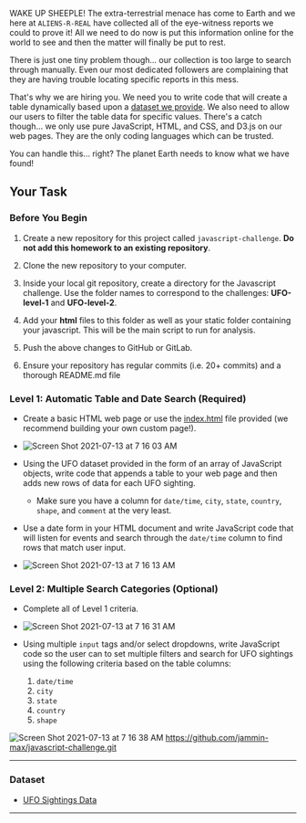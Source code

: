 WAKE UP SHEEPLE! The extra-terrestrial menace has come to Earth and we here at `ALIENS-R-REAL` have collected all of the eye-witness reports we could to prove it! All we need to do now is put this information online for the world to see and then the matter will finally be put to rest.

There is just one tiny problem though... our collection is too large to search through manually. Even our most dedicated followers are complaining that they are having trouble locating specific reports in this mess.

That's why we are hiring you. We need you to write code that will create a table dynamically based upon a [dataset we provide](StarterCode/static/js/data.js). We also need to allow our users to filter the table data for specific values. There's a catch though... we only use pure JavaScript, HTML, and CSS, and D3.js on our web pages. They are the only coding languages which can be trusted.

You can handle this... right? The planet Earth needs to know what we have found!

## Your Task

### Before You Begin

1. Create a new repository for this project called `javascript-challenge`. **Do not add this homework to an existing repository**.

2. Clone the new repository to your computer.

3. Inside your local git repository, create a directory for the Javascript challenge. Use the folder names to correspond to the challenges: **UFO-level-1** and **UFO-level-2**.

4. Add your **html** files to this folder as well as your static folder containing your javascript. This will be the main script to run for analysis.

5. Push the above changes to GitHub or GitLab.

6. Ensure your repository has regular commits (i.e. 20+ commits) and a thorough README.md file

### Level 1: Automatic Table and Date Search (Required)

* Create a basic HTML web page or use the [index.html](StarterCode/index.html) file provided (we recommend building your own custom page!).
* ![Screen Shot 2021-07-13 at 7 16 03 AM](https://user-images.githubusercontent.com/79048618/125445986-0439ecc0-d65b-45aa-a8d2-3849ec428fe1.png)


* Using the UFO dataset provided in the form of an array of JavaScript objects, write code that appends a table to your web page and then adds new rows of data for each UFO sighting.

  * Make sure you have a column for `date/time`, `city`, `state`, `country`, `shape`, and `comment` at the very least.

* Use a date form in your HTML document and write JavaScript code that will listen for events and search through the `date/time` column to find rows that match user input.
* ![Screen Shot 2021-07-13 at 7 16 13 AM](https://user-images.githubusercontent.com/79048618/125446009-d4bb4162-1a01-4f4c-93db-422da2bd3846.png)


### Level 2: Multiple Search Categories (Optional)

* Complete all of Level 1 criteria.
* ![Screen Shot 2021-07-13 at 7 16 31 AM](https://user-images.githubusercontent.com/79048618/125446020-204c7d50-7ac9-4213-9c1d-7ee4dc8cb6a4.png)


* Using multiple `input` tags and/or select dropdowns, write JavaScript code so the user can to set multiple filters and search for UFO sightings using the following criteria based on the table columns:

  1. `date/time`
  2. `city`
  3. `state`
  4. `country`
  5. `shape`


![Screen Shot 2021-07-13 at 7 16 38 AM](https://user-images.githubusercontent.com/79048618/125446033-4b3d90a8-b0bf-4316-9552-5d180ab6bd0b.png)
https://github.com/jammin-max/javascript-challenge.git



- - -

### Dataset

* [UFO Sightings Data](StarterCode/static/js/data.js)

- - -


